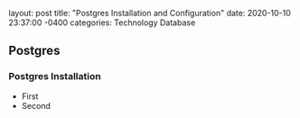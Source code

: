 layout: post
title: "Postgres Installation and Configuration"
date: 2020-10-10 23:37:00 -0400
categories: Technology Database

## Postgres

### Postgres Installation
- First
- Second
